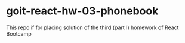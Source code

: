 # goit-react-hw-03-phonebook
This repo if for placing solution of the third (part I) homework of React Bootcamp
